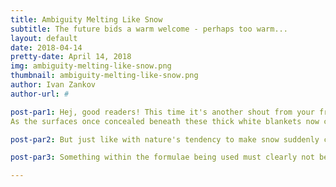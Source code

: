 ```yaml
---
title: Ambiguity Melting Like Snow
subtitle: The future bids a warm welcome - perhaps too warm...
layout: default
date: 2018-04-14
pretty-date: April 14, 2018
img: ambiguity-melting-like-snow.png
thumbnail: ambiguity-melting-like-snow.png
author: Ivan Zankov
author-url: #

post-par1: Hej, good readers! This time it's another shout from your friendly neighborhood thermal team! My name is Ivan and when I am not working on BEXUS Thermal, I am on the watch for the Swedish spring approaching. The snow outside is melting quite quickly now - maybe spring will arrive in Kiruna by end of April, who knows?
As the surfaces once concealed beneath these thick white blankets now come more into view, so too do our answers to the temperatures we can expect to see throughout the different elements of our experiment!

post-par2: But just like with nature's tendency to make snow suddenly come back harshly for brief periods when one thinks winter is finally over, so too can cascading errors in calculations derail entire section analyses on paper and in LaTex! For example, while equations for how sunlight heats up our aluminum cover when nothing shields it seem to make sense - temperatures neither too high nor too low from what could be expected (at least in the stratosphere), the results become dramatically higher, if not impossibly hot (well over 100 Celsius) for the aluminum when it is protected beneath a canvas cloth draped over the experiment's gondola frame. The shielding actually gets much hotter than the material responsible for protecting it from incoming radiation!

post-par3: Something within the formulae being used must clearly not be adding up and this is expected to be resolved really soon! Once this matter is cleared up, then the numerical results will be (hopefully) comparable to the ones gained in the coming weeks from finite element simulations done on our experiment's CAD model (courtesy of our mechanical team).

---
```

